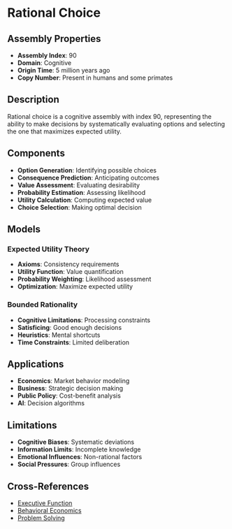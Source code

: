 # Rational Choice

## Assembly Properties
- **Assembly Index**: 90
- **Domain**: Cognitive
- **Origin Time**: 5 million years ago
- **Copy Number**: Present in humans and some primates

## Description

Rational choice is a cognitive assembly with index 90, representing the ability to make decisions by systematically evaluating options and selecting the one that maximizes expected utility.

## Components

- **Option Generation**: Identifying possible choices
- **Consequence Prediction**: Anticipating outcomes
- **Value Assessment**: Evaluating desirability
- **Probability Estimation**: Assessing likelihood
- **Utility Calculation**: Computing expected value
- **Choice Selection**: Making optimal decision

## Models

### Expected Utility Theory
- **Axioms**: Consistency requirements
- **Utility Function**: Value quantification
- **Probability Weighting**: Likelihood assessment
- **Optimization**: Maximize expected utility

### Bounded Rationality
- **Cognitive Limitations**: Processing constraints
- **Satisficing**: Good enough decisions
- **Heuristics**: Mental shortcuts
- **Time Constraints**: Limited deliberation

## Applications

- **Economics**: Market behavior modeling
- **Business**: Strategic decision making
- **Public Policy**: Cost-benefit analysis
- **AI**: Decision algorithms

## Limitations

- **Cognitive Biases**: Systematic deviations
- **Information Limits**: Incomplete knowledge
- **Emotional Influences**: Non-rational factors
- **Social Pressures**: Group influences

## Cross-References

- [Executive Function](/domains/cognitive/reasoning/executive_function.md)
- [Behavioral Economics](/domains/cognitive/decision_making/behavioral_economics.md)
- [Problem Solving](/domains/cognitive/reasoning/problem_solving.md)